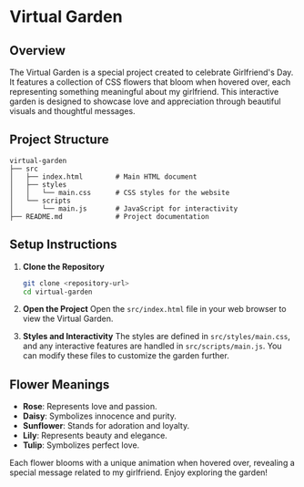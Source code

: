 # Virtual Garden

## Overview
The Virtual Garden is a special project created to celebrate Girlfriend's Day. It features a collection of CSS flowers that bloom when hovered over, each representing something meaningful about my girlfriend. This interactive garden is designed to showcase love and appreciation through beautiful visuals and thoughtful messages.

## Project Structure
```
virtual-garden
├── src
│   ├── index.html        # Main HTML document
│   ├── styles
│   │   └── main.css      # CSS styles for the website
│   └── scripts
│       └── main.js       # JavaScript for interactivity
├── README.md             # Project documentation
```

## Setup Instructions
1. **Clone the Repository**
   ```bash
   git clone <repository-url>
   cd virtual-garden
   ```

2. **Open the Project**
   Open the `src/index.html` file in your web browser to view the Virtual Garden.

3. **Styles and Interactivity**
   The styles are defined in `src/styles/main.css`, and any interactive features are handled in `src/scripts/main.js`. You can modify these files to customize the garden further.

## Flower Meanings
- **Rose**: Represents love and passion.
- **Daisy**: Symbolizes innocence and purity.
- **Sunflower**: Stands for adoration and loyalty.
- **Lily**: Represents beauty and elegance.
- **Tulip**: Symbolizes perfect love.

Each flower blooms with a unique animation when hovered over, revealing a special message related to my girlfriend. Enjoy exploring the garden!